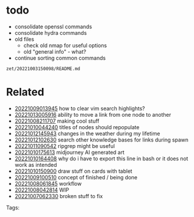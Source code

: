 # todo
- consolidate openssl commands
- consolidate hydra commands
- old files
  - check old nmap for useful options
  - old "general info" - what?
- continue sorting common commands

` zet/20221003150098/README.md `

# Related

- [20221009013945](/zet/20221009013945/README.md) how to clear vim search highlights?
- [20221013005916](/zet/20221013005916/README.md) ability to move a link from one node to another
- [20221008211707](/zet/20221008211707/README.md) making cool stuff
- [20221010044240](/zet/20221010044240/README.md) titles of nodes should repopulate
- [20221012145943](/zet/20221012145943/README.md) changes in the weather during my lifetime
- [20221012102630](/zet/20221012102630/README.md) search other knowledge bases for links during spawn
- [20221011090542](/zet/20221011090542/README.md) ripgrep might be useful
- [20221010175613](/zet/20221010175613/README.md) midjourney AI generated art
- [20221010164408](/zet/20221010164408/README.md) why do i have to export this line in bash or it does not work as intended
- [20221010150900](/zet/20221010150900/README.md) draw stuff on cards with tablet
- [20221009100510](/zet/20221009100510/README.md) concept of finished / being done
- [20221008061845](/zet/20221008061845/README.md) workflow
- [20221008042814](/zet/20221008042814/README.md) WIP
- [20221007062330](/zet/20221007062330/README.md) broken stuff to fix

Tags:

    
